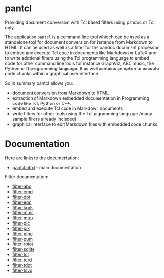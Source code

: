 # pantcl


Providing document conversion with Tcl based filters using pandoc or Tcl only.

The application `pantcl` is a command line tool whioch can be used as a
standalone tool for document conversion for instance from Markdown to HTML. It
can be used as well as a filter for the pandoc document processor to embed and
execute Tcl code in documents like Markdown or LaTeX and to write addtional
filters using the Tcl progtamming language to embed code for other command line tools for instance GraphViz, ABC music, the Python or R programming language. It as well contains an option to execute code chunks within a graphical user interface

So in summary pantcl allows you:

- document conversion from Markdown to HTML
- extraction of Markdown embedded documentation in Programming code like Tcl, Python or C++.
- embed and execute Tcl code in Markdown documents
- write filters for other tools using the Tcl prgramming language /many sample filters already included)
- graphical interface to edit Markdown files with embedded code chunks

# Documentation

Here are links to the documentation:

* [pantcl.html](https://htmlpreview.github.io/?https://raw.githubusercontent.com/mittelmark/pantcl/master/pantcl.html) - main documentation

Filter documentation:

- [filter-abc](https://htmlpreview.github.io/?https://raw.githubusercontent.com/mittelmark/pantcl/master/lib/tclfilters/filter-abc.html)
- [filter-cmd](https://htmlpreview.github.io/?https://raw.githubusercontent.com/mittelmark/pantcl/master/lib/tclfilters/filter-cmd.html)
- [filter-dot](https://htmlpreview.github.io/?https://raw.githubusercontent.com/mittelmark/pantcl/master/lib/tclfilters/filter-dot.html)
- [filter-eqn](https://htmlpreview.github.io/?https://raw.githubusercontent.com/mittelmark/pantcl/master/lib/tclfilters/filter-eqn.html)
- [filter-kroki](https://htmlpreview.github.io/?https://raw.githubusercontent.com/mittelmark/pantcl/master/lib/tclfilters/filter-kroki.html)
- [filter-mmd](https://htmlpreview.github.io/?https://raw.githubusercontent.com/mittelmark/pantcl/master/lib/tclfilters/filter-mmd.html)
- [filter-mtex](https://htmlpreview.github.io/?https://raw.githubusercontent.com/mittelmark/pantcl/master/lib/tclfilters/filter-mtex.html)
- [filter-pic](https://htmlpreview.github.io/?https://raw.githubusercontent.com/mittelmark/pantcl/master/lib/tclfilters/filter-pic.html)
- [filter-pik](https://htmlpreview.github.io/?https://raw.githubusercontent.com/mittelmark/pantcl/master/lib/tclfilters/filter-pik.html)
- [filter-pipe](https://htmlpreview.github.io/?https://raw.githubusercontent.com/mittelmark/pantcl/master/lib/tclfilters/filter-pipe.html)
- [filter-puml](https://htmlpreview.github.io/?https://raw.githubusercontent.com/mittelmark/pantcl/master/lib/tclfilters/filter-puml.html)
- [filter-rplot](https://htmlpreview.github.io/?https://raw.githubusercontent.com/mittelmark/pantcl/master/lib/tclfilters/filter-rplot.html)
- [filter-sqlite](https://htmlpreview.github.io/?https://raw.githubusercontent.com/mittelmark/pantcl/master/lib/tclfilters/filter-sqlite.html)
- [filter-tcl](https://htmlpreview.github.io/?https://raw.githubusercontent.com/mittelmark/pantcl/master/lib/tclfilters/filter-tcl.html)
- [filter-tcrd](https://htmlpreview.github.io/?https://raw.githubusercontent.com/mittelmark/pantcl/master/lib/tclfilters/filter-tcrd.html)
- [filter-tdot](https://htmlpreview.github.io/?https://raw.githubusercontent.com/mittelmark/pantcl/master/lib/tclfilters/filter-tdot.html)
- [filter-tsvg](https://htmlpreview.github.io/?https://raw.githubusercontent.com/mittelmark/pantcl/master/lib/tclfilters/filter-tsvg.html)

